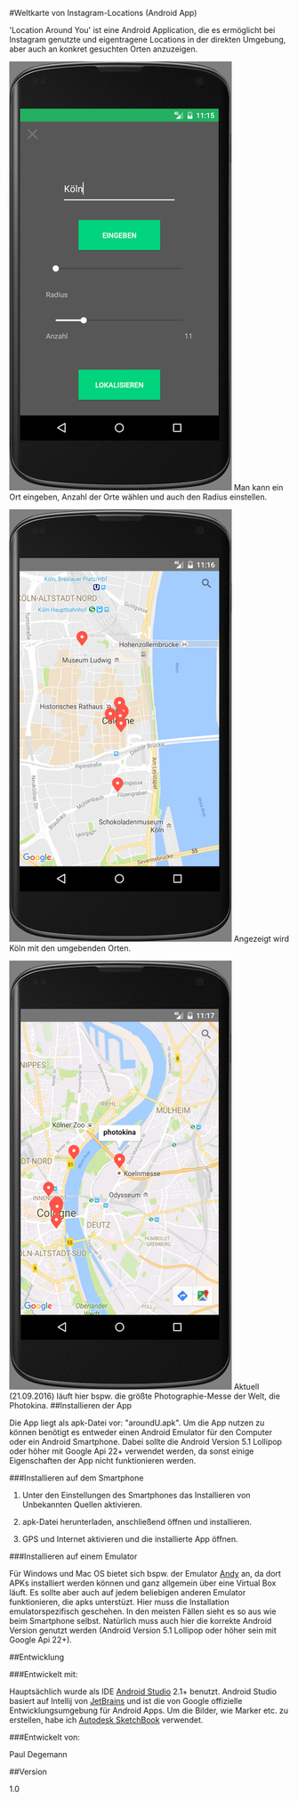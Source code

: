 #Weltkarte von Instagram-Locations (Android App)

'Location Around You' ist eine Android Application, die es ermöglicht bei Instagram genutzte und eigentragene Locations in der direkten Umgebung, aber auch an konkret gesuchten Orten anzuzeigen.



![](bild1.png "Auswahl und Eingabe")    Man kann ein Ort eingeben, Anzahl der Orte wählen und auch den Radius einstellen.

![](bild2.png "Köln")    Angezeigt wird Köln mit den umgebenden Orten.

![](bild3.png "photokina")    Aktuell (21.09.2016) läuft hier bspw. die größte Photographie-Messe der Welt, die Photokina.
##Installieren der App

Die App liegt als apk-Datei vor: "aroundU.apk".
Um die App nutzen zu können benötigt es entweder einen Android Emulator für den Computer oder ein Android Smartphone. Dabei sollte die Android Version 5.1 Lollipop oder höher mit Google Api 22+ verwendet werden, da sonst einige Eigenschaften der App nicht funktionieren werden.

###Installieren auf dem Smartphone

1. Unter den Einstellungen des Smartphones das Installieren von Unbekannten Quellen aktivieren.

2. apk-Datei herunterladen, anschließend öffnen und installieren.

3. GPS und Internet aktivieren und die installierte App öffnen.

###Installieren auf einem Emulator

Für Windows und Mac OS bietet sich bspw. der Emulator [Andy](http://www.andyroid.net) an, da dort APKs installiert werden können und ganz allgemein über eine Virtual Box läuft. Es sollte aber auch auf jedem beliebigen anderen Emulator funktionieren, die apks unterstüzt. Hier muss die Installation emulatorspezifisch geschehen. In den meisten Fällen sieht es so aus wie beim Smartphone selbst.
Natürlich muss auch hier die korrekte Android Version genutzt werden (Android Version 5.1 Lollipop oder höher sein mit Google Api 22+).

##Entwicklung

###Entwickelt mit:

Hauptsächlich wurde als IDE [Android Studio](https://developer.android.com/studio/index.html) 2.1+ benutzt. Android Studio basiert auf Intellij von [JetBrains](https://www.jetbrains.com) und ist die von Google offizielle Entwicklungsumgebung für Android Apps.
Um die Bilder, wie Marker etc. zu erstellen, habe ich [Autodesk SketchBook](https://itunes.apple.com/de/app/autodesk-sketchbook/id863486266?mt=12) verwendet.

###Entwickelt von:

Paul Degemann

##Version

1.0